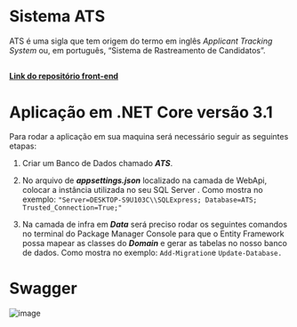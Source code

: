 # Sistema ATS

ATS é uma sigla que tem origem do termo em inglês _Applicant Tracking System_ ou, em português, “Sistema de Rastreamento de Candidatos”. 

##
**[Link do repositório front-end](https://github.com/GuuiiCode/SistemaATS-Frontend)**
##

# Aplicação em .NET Core versão 3.1
Para rodar a aplicação em sua maquina será necessário seguir as seguintes etapas:

 1. Criar um Banco de Dados chamado ***ATS***.
 
 2. No arquivo de ***appsettings.json*** localizado na camada de WebApi, colocar a instância utilizada no seu SQL Server . Como mostra no exemplo: `"Server=DESKTOP-S9U103C\\SQLExpress; Database=ATS; Trusted_Connection=True;"`
 
 3. Na camada de infra em ***Data*** será preciso rodar os seguintes comandos no terminal do Package Manager Console para que o Entity Framework possa mapear as classes do ***Domain*** e gerar as tabelas no nosso banco de dados.  Como mostra no exemplo: `Add-Migration`e `Update-Database.`

# Swagger

![image](https://user-images.githubusercontent.com/27358198/121635962-8cec5580-ca5d-11eb-9b76-8cf80fc24461.png)

